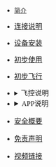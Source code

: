 <!-- docs/_sidebar.md -->

<style type="">
details summary::-webkit-details-marker { display:none; } 去三角形
summary{outline:none;}去边框
</style>

- [简介](content_ch/)
- [<font size=3 face="宋体">连接说明</font>](content_ch/introduction/connect.md)
- [<font size=3 face="宋体">设备安装</font>](content_ch/introduction/quickstart.md)
- [<font size=3 face="宋体">初步使用</font>](content_ch/introduction/app/appdownload.md)
- [<font size=3 face="宋体">初步飞行</font>](content_ch/introduction/fly.md)
- <details> <summary><font size=3 face="宋体">飞控说明</font> </summary> 
 
  - [<font size=3 face="宋体">AB模式</font>](content_ch/introduction/ABmode.md)
  - [<font size=3 face="宋体">自主作业模式</font>](content_ch/introduction/AUTOmode.md)
  - [<font size=3 face="宋体">RTK说明</font>](content_ch/introduction/RTK.md)
  - [<font size=3 face="宋体">灯语</font>](content_ch/introduction/light.md)
  - <details> <summary><font size=3 face="宋体">传感器校准</font></summary>
    - [<font size=3 face="宋体">遥控器校准](content_ch/introduction/calibration/remote_calib.md)
    - [<font size=3 face="宋体">飞行校准](content_ch/introduction/calibration/fly_calib.md)
    - [<font size=3 face="宋体">磁校准](content_ch/introduction/calibration/mag_calib.md)
    - [<font size=3 face="宋体">流量计校准](content_ch/introduction/calibration/flow_calib.md)
    - [<font size=3 face="宋体">电机检查](content_ch/introduction/calibration/motor_calib.md)
- <details> <summary> <font size=3 face="宋体">APP说明</font></summary>  

  - [APP参数说明](content_ch/introduction/APPpar.md)
  - [APP管理设置](content_ch/introduction/APPuser.md)
  - [植保平台](content_ch/introduction/AGplatform.md)
- [安全概要](content_ch/introduction/sercurity.md)
- [免责声明](content_ch/introduction/satament.md)
- [视频链接](content_ch/introduction/video.md)


